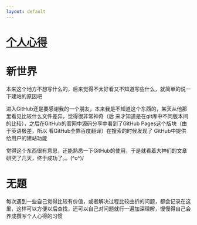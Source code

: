 ```yaml
---
layout: default
---
```

# [](#header-1) [个人心得](list)

# [](#header-1) 新世界
本来这个地方不想写什么的，后来觉得不太好看又不知道写些什么，就简单的说一下建站的原因吧

进入GitHub还是要感谢我的一个朋友，本来我是不知道这个东西的，某天从他那里看见比较什么文件差异，觉得很非常神奇（后
来才知道是在git库中不同版本间的比较），之后在GitHub的官网中源码分享中看到了GitHub Pages这个版块（由于英语极差，所以
看GitHub全靠百度翻译）在搜索的时候发现了 GitHub中提供给用户的建站功能

觉得这个东西很有意思，还能熟悉一下GitHub的使用，于是就看着大神们的文章研究了几天，终于成功了。。\(^o^)/

# [](#header-1) 无题

每次遇到一些自己觉得比较有价值，或者解决过程比较曲折的问题，都会记录在这里，这样可以方便以后查找，还可以自己对问题就行一遍加深理解，慢慢得自己会养成撰写个人心得的习惯

	
